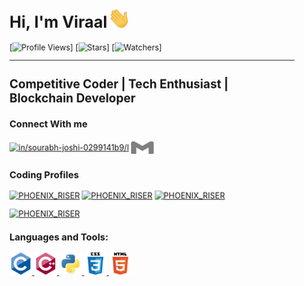 # Hi, I'm Viraal  <img src="./Hi.gif" width="30px">
[![Profile Views](https://komarev.com/ghpvc/?username=viraalbambori)]
[![Stars](https://img.shields.io/github/stars/viraalbambori)]
[![Watchers](https://img.shields.io/github/watchers/viraalbambori)]
<hr>

## Competitive Coder | Tech Enthusiast | Blockchain Developer
<h3 align="left">Connect With me</h3>
<p align="left">
<a href="www.linkedin.com/in/viraalbambori" target="blank"><img align="center" src="https://raw.githubusercontent.com/rahuldkjain/github-profile-readme-generator/master/src/images/icons/Social/linked-in-alt.svg" alt="in/sourabh-joshi-0299141b9/l" height="30" width="40" /></a>
     <a href="mailto:viraalbambori0710@gmail.com">
        <img align="center" src="./gmail.svg" height="30" width="40" class="icon"/>
    </a>
    </p>
<h3 align="left">Coding Profiles</h3>
<a href="https://codeforces.com/profile/PHOENIX_RISER" target="blank"><img align="center" src="https://cdn.jsdelivr.net/npm/simple-icons@3.0.1/icons/codeforces.svg" alt="PHOENIX_RISER" height="30" width="40" /></a>
 <a href="https://www.codechef.com/users/phoenix_riser" target="blank"><img align="center" src="https://cdn.jsdelivr.net/npm/simple-icons@3.1.0/icons/codechef.svg" alt="PHOENIX_RISER" height="30" width="40" /></a>
<a href="https://leetcode.com/PHOENIX_RISER/" target="blank"><img align="center" src="https://raw.githubusercontent.com/rahuldkjain/github-profile-readme-generator/master/src/images/icons/Social/leet-code.svg" alt="PHOENIX_RISER" height="30" width="40" /></a>

 <a href="https://atcoder.jp/users/phoenix_riser" target="blank"><img align="center" src="https://cdn.jsdelivr.net/npm/simple-icons@3.1.0/icons/atcoder.svg" alt="PHOENIX_RISER" height="30" width="40" /></a>


<h3 align="left">Languages and Tools:</h3>
<p align="left">  
</a> 
<a href="https://www.cprogramming.com/" target="_blank"> <img src="https://raw.githubusercontent.com/devicons/devicon/master/icons/c/c-original.svg" alt="c" width="40" height="40"/> </a>
<a href="https://www.w3schools.com/cpp/" target="_blank"> <img src="https://raw.githubusercontent.com/devicons/devicon/master/icons/cplusplus/cplusplus-original.svg" alt="cplusplus" width="40" height="40"/> </a>
<a href="https://www.python.org" target="_blank"> <img src="https://raw.githubusercontent.com/devicons/devicon/master/icons/python/python-original.svg" alt="python" width="40"  </a> 
 <a href="https://www.w3schools.com/css/" target="_blank"> <img src="https://raw.githubusercontent.com/devicons/devicon/master/icons/css3/css3-original-wordmark.svg" alt="css3" width="40" height="40"/> </a>
<a href="https://www.w3.org/html/" target="_blank"> <img src="https://raw.githubusercontent.com/devicons/devicon/master/icons/html5/html5-original-wordmark.svg" alt="html5" width="40" height="40"/> </a>
